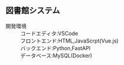 ## 図書館システム
<dl>
  <dt>開発環境</dt>
  <dd>コードエディタ:VSCode</dd>
  <dd>フロントエンド:HTML,JavaScrpt(Vue.js)</dd>
  <dd>バックエンド:Python,FastAPI</dd>
  <dd>データベース:MySQL(Docker)</dd>

